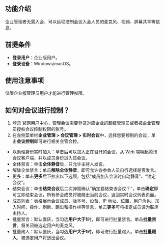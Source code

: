 
## 功能介绍
企业管理者无需入会，可以远程控制会议入会人员的麦克风、视频、屏幕共享等信息。

## 前提条件
- **登录用户**：企业版用户。
- **登录设备**：Windows/macOS。

## 使用注意事项
仅限企业版管理员用户才能进行管理权限。

## 如何对会议进行控制？	
1. 登录 [官网用户中心](https://meeting.tencent.com/user-center/personal-information)，管理会议需要登录对应企业的超级管理员或者被企业管理员授权会议控制权限的账号。
2. 在左侧菜单栏**企业管理 > 会议管理 > 实时会议**中，选择您要控制的会议，单击**会议控制**即可进行相关会管会控。
 - 以助理身份实时加入：单击后可以加入正在召开的会议，从 Web 端唤起腾讯会议客户端，并以成员身份进入该会议。
 - 全体禁言：单击**全体静音**后，只允许主持人发言。
 - 解除全体禁言：单击**解除全体静音**，即可允许各参会人员自行选择是否发言。
 - 更多：单击**更多**后下拉出以下选项，包括“成员加入会议时自动静音”、“锁定会议”。
 - 结束会议：单击**结束会议**后二次弹窗确认“确定要结束该会议？”，单击**确定**即可立即结束会议，所有参会成员将被踢出当前会议，返回实时会议列表页面。
 - 成员列表：表格展示会议成员、版本号、设备、IP 地址、位置、用户角色、加入时间、操作、刷新、踢出和操作栏等信息，单击**更多**可将指定成员设为联席主持人。
 - 批量禁言：默认置灰，当勾选**用户大于1**时，即可进行批量禁言。单击**批量禁言**，将关闭被选定用户的麦克风。
 - 批量踢人：默认置灰，当勾选**用户大于1**时，即可进行批量踢人。单击**批量踢人**，被选定用户将退出会议。
